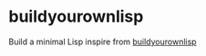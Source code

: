 # buildyourownlisp

Build a minimal Lisp inspire from [buildyourownlisp](http://buildyourownlisp.com/contents) 
